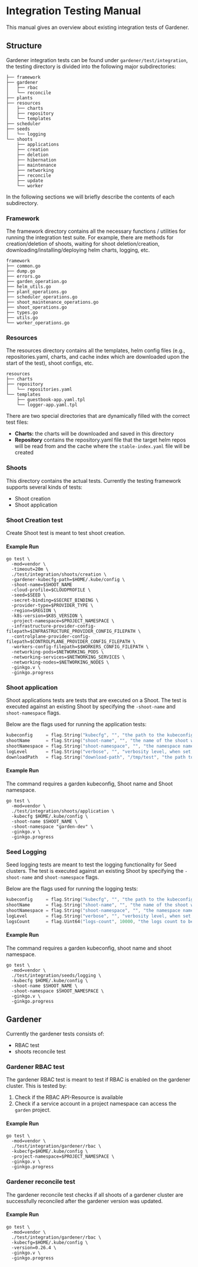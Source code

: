# Integration Testing Manual

This manual gives an overview about existing integration tests of Gardener.

## Structure

Gardener integration tests can be found under `gardener/test/integration`, the testing directory
is divided into the following major subdirectories:

```console
├── framework
├── gardener
│   ├── rbac
│   └── reconcile
├── plants
├── resources
│   ├── charts
│   ├── repository
│   └── templates
├── scheduler
├── seeds
│   └── logging
└── shoots
    ├── applications
    ├── creation
    ├── deletion
    ├── hibernation
    ├── maintenance
    ├── networking
    ├── reconcile
    ├── update
    └── worker
```

In the following sections we will briefly describe the contents of each subdirectory.

### Framework

The framework directory contains all the necessary functions / utilities for running the integration test suite. For example, there are methods for creation/deletion of shoots, waiting for shoot deletion/creation, downloading/installing/deploying helm charts, logging, etc.

```console
framework
├── common.go
├── dump.go
├── errors.go
├── garden_operation.go
├── helm_utils.go
├── plant_operations.go
├── scheduler_operations.go
├── shoot_maintenance_operations.go
├── shoot_operations.go
├── types.go
├── utils.go
└── worker_operations.go
```

### Resources

The resources directory contains all the templates, helm config files (e.g., repositories.yaml, charts, and cache index which are downloaded upon the start of the test), shoot configs, etc.

```console
resources
├── charts
├── repository
│   └── repositories.yaml
└── templates
    ├── guestbook-app.yaml.tpl
    └── logger-app.yaml.tpl
```

There are two special directories that are dynamically filled with the correct test files:

- **Charts:** the charts will be downloaded and saved in this directory
- **Repository** contains the repository.yaml file that the target helm repos will be read from and the cache where the `stable-index.yaml` file will be created

### Shoots

This directory contains the actual tests. Currently the testing framework supports several kinds of tests:

- Shoot creation
- Shoot application

### Shoot Creation test

Create Shoot test is meant to test shoot creation.

#### Example Run

```console
go test \
  -mod=vendor \
  -timeout=20m \
  ./test/integration/shoots/creation \
  -gardener-kubecfg-path=$HOME/.kube/config \
  -shoot-name=$SHOOT_NAME
  -cloud-profile=$CLOUDPROFILE \
  -seed=$SEED \
  -secret-binding=$SECRET_BINDING \
  -provider-type=$PROVIDER_TYPE \
  -region=$REGION \
  -k8s-version=$K8S_VERSION \
  -project-namespace=$PROJECT_NAMESPACE \
  -infrastructure-provider-config-filepath=$INFRASTRUCTURE_PROVIDER_CONFIG_FILEPATH \
  -controlplane-provider-config-filepath=$CONTROLPLANE_PROVIDER_CONFIG_FILEPATH \
  -workers-config-filepath=$$WORKERS_CONFIG_FILEPATH \
  -networking-pods=$NETWORKING_PODS \
  -networking-services=$NETWORKING_SERVICES \
  -networking-nodes=$NETWORKING_NODES \
  -ginkgo.v \
  -ginkgo.progress
```

### Shoot application

Shoot applications tests are tests that are executed on a Shoot. The test is executed against an existing Shoot by specifying the `-shoot-name` and `shoot-namespace` flags.

Below are the flags used for running the application tests:

```go
kubeconfig     = flag.String("kubecfg", "", "the path to the kubeconfig of the Garden cluster that will be used for integration tests")
shootName      = flag.String("shoot-name", "", "the name of the shoot we want to test")
shootNamespace = flag.String("shoot-namespace", "", "the namespace name that the shoot resides in")
logLevel       = flag.String("verbose", "", "verbosity level, when set, logging level will be DEBUG")
downloadPath   = flag.String("download-path", "/tmp/test", "the path to which you download the kubeconfig")
```

#### Example Run

The command requires a garden kubeconfig, Shoot name and Shoot namespace.

```console
go test \
  -mod=vendor \
  ./test/integration/shoots/application \
  -kubecfg $HOME/.kube/config \
  -shoot-name $SHOOT_NAME \
  -shoot-namespace "garden-dev" \
  -ginkgo.v \
  -ginkgo.progress
```

### Seed Logging

Seed logging tests are meant to test the logging functionality for Seed clusters. The test is executed against an existing Shoot by specifying the `-shoot-name` and `shoot-namespace` flags.

Below are the flags used for running the logging tests:

```go
kubeconfig     = flag.String("kubecfg", "", "the path to the kubeconfig of Garden cluster that will be used for integration tests")
shootName      = flag.String("shoot-name", "", "the name of the shoot we want to test")
shootNamespace = flag.String("shoot-namespace", "", "the namespace name that the shoot resides in")
logLevel       = flag.String("verbose", "", "verbosity level, when set, logging level will be DEBUG")
logsCount      = flag.Uint64("logs-count", 10000, "the logs count to be logged by the logger application")
```

#### Example Run

The command requires a garden kubeconfig, shoot name and shoot namespace.

```console
go test \
  -mod=vendor \
  ./test/integration/seeds/logging \
  -kubecfg $HOME/.kube/config \
  -shoot-name $SHOOT_NAME \
  -shoot-namespace $SHOOT_NAMESPACE \
  -ginkgo.v \
  -ginkgo.progress
```

## Gardener

Currently the gardener tests consists of:

- RBAC test
- shoots reconcile test

### Gardener RBAC test

The gardener RBAC test is meant to test if RBAC is enabled on the gardener cluster.
This is tested by:

1. Check if the RBAC API-Resource is available
1. Check if a service account in a project namespace can access the `garden` project.

#### Example Run

```console
go test \
  -mod=vendor \
  ./test/integration/gardener/rbac \
  -kubecfg=$HOME/.kube/config \
  -project-namespace=$PROJECT_NAMESPACE \
  -ginkgo.v \
  -ginkgo.progress
```

### Gardener reconcile test

The gardener reconcile test checks if all shoots of a gardener cluster are successfully reconciled after the gardener version was updated.

#### Example Run

```console
go test \
  -mod=vendor \
  ./test/integration/gardener/rbac \
  -kubecfg=$HOME/.kube/config \
  -version=0.26.4 \
  -ginkgo.v \
  -ginkgo.progress
```

